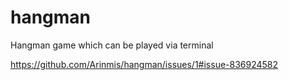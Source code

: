 # hangman
Hangman game which can be played via terminal

https://github.com/Arinmis/hangman/issues/1#issue-836924582

